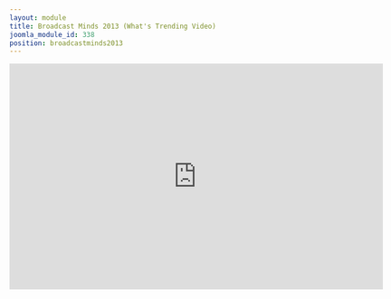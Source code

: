 ```yaml
---
layout: module
title: Broadcast Minds 2013 (What's Trending Video)
joomla_module_id: 338
position: broadcastminds2013
---
```

<div><iframe width="660" height="400" src="http://www.youtube.com/embed/rH1Ud0kpkjk" frameborder="0" allowfullscreen="allowfullscreen" style="display: block; margin-left: auto; margin-right: auto;"></iframe></div>
